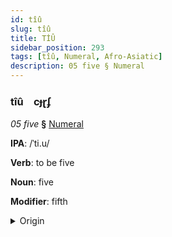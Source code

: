 ```yaml
---
id: tîû
slug: tîû
title: TİÛ
sidebar_position: 293
tags: [tîû, Numeral, Afro-Asiatic]
description: 05 five § Numeral
---
```


### tîû&emsp;<span kind="abugida">cɟɽʄ</span>

*05 five* **§** [Numeral](../../tags/Numeral)

**IPA**: /ˈti.u/

**Verb**: to be five

**Noun**: five

**Modifier**: fifth

<details>
    <summary>Origin</summary>
    Coptic ϯⲟⲩ tiou /tʼiːw/<br/>
    <em>Afro-Asiatic Language Family</em>
</details>